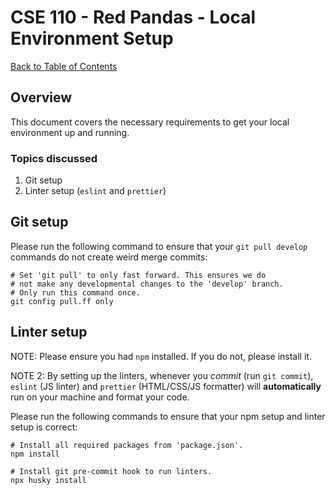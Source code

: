 # CSE 110 - Red Pandas - Local Environment Setup

[Back to Table of Contents](README.md)

## Overview
This document covers the necessary requirements to get your local environment up and running.

### Topics discussed
1. Git setup
2. Linter setup (`eslint` and `prettier`)

## Git setup
Please run the following command to ensure that your `git pull develop` commands do not create weird merge commits:
```shell
# Set 'git pull' to only fast forward. This ensures we do
# not make any developmental changes to the 'develop' branch.
# Only run this command once.
git config pull.ff only
```

## Linter setup
NOTE: Please ensure you had `npm` installed. If you do not, please install it.

NOTE 2: By setting up the linters, whenever you _commit_ (run `git commit`), `eslint` (JS linter) and `prettier` (HTML/CSS/JS formatter) will **automatically** run on your machine and format your code.

Please run the following commands to ensure that your npm setup and linter setup is correct:
```shell
# Install all required packages from 'package.json'.
npm install

# Install git pre-commit hook to run linters.
npx husky install
```